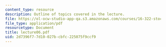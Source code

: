 ```yaml
---
content_type: resource
description: Outline of topics covered in the lecture.
file: https://ol-ocw-studio-app-qa.s3.amazonaws.com/courses/16-322-stochastic-estimation-and-control-fall-2004/2d7396f77d10027bcbfc225075f9ccf9_lecture06.pdf
file_type: application/pdf
resourcetype: Document
title: lecture06.pdf
uid: 2d7396f7-7d10-027b-cbfc-225075f9ccf9
---
```

